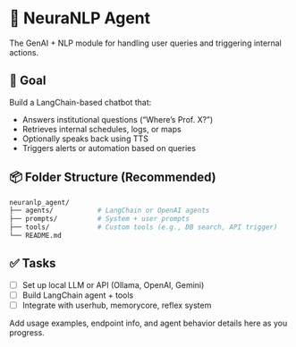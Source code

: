 # 🧠 NeuraNLP Agent

The GenAI + NLP module for handling user queries and triggering internal actions.

## 🎯 Goal

Build a LangChain-based chatbot that:
- Answers institutional questions (“Where’s Prof. X?”)
- Retrieves internal schedules, logs, or maps
- Optionally speaks back using TTS
- Triggers alerts or automation based on queries

## 📦 Folder Structure (Recommended)

```bash
neuranlp_agent/
├── agents/           # LangChain or OpenAI agents
├── prompts/          # System + user prompts
├── tools/            # Custom tools (e.g., DB search, API trigger)
└── README.md
```

## ✅ Tasks

- [ ] Set up local LLM or API (Ollama, OpenAI, Gemini)
- [ ] Build LangChain agent + tools
- [ ] Integrate with userhub, memorycore, reflex system

Add usage examples, endpoint info, and agent behavior details here as you progress.